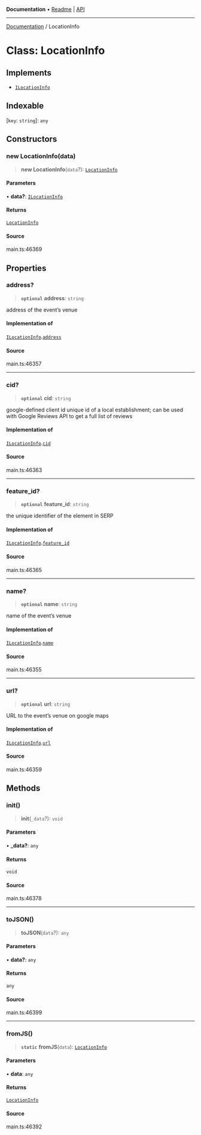 **Documentation** • [Readme](../README.md) \| [API](../globals.md)

***

[Documentation](../README.md) / LocationInfo

# Class: LocationInfo

## Implements

- [`ILocationInfo`](../interfaces/ILocationInfo.md)

## Indexable

 \[`key`: `string`\]: `any`

## Constructors

### new LocationInfo(data)

> **new LocationInfo**(`data`?): [`LocationInfo`](LocationInfo.md)

#### Parameters

• **data?**: [`ILocationInfo`](../interfaces/ILocationInfo.md)

#### Returns

[`LocationInfo`](LocationInfo.md)

#### Source

main.ts:46369

## Properties

### address?

> **`optional`** **address**: `string`

address of the event’s venue

#### Implementation of

[`ILocationInfo`](../interfaces/ILocationInfo.md).[`address`](../interfaces/ILocationInfo.md#address)

#### Source

main.ts:46357

***

### cid?

> **`optional`** **cid**: `string`

google-defined client id
unique id of a local establishment;
can be used with Google Reviews API to get a full list of reviews

#### Implementation of

[`ILocationInfo`](../interfaces/ILocationInfo.md).[`cid`](../interfaces/ILocationInfo.md#cid)

#### Source

main.ts:46363

***

### feature\_id?

> **`optional`** **feature\_id**: `string`

the unique identifier of the element in SERP

#### Implementation of

[`ILocationInfo`](../interfaces/ILocationInfo.md).[`feature_id`](../interfaces/ILocationInfo.md#feature_id)

#### Source

main.ts:46365

***

### name?

> **`optional`** **name**: `string`

name of the event’s venue

#### Implementation of

[`ILocationInfo`](../interfaces/ILocationInfo.md).[`name`](../interfaces/ILocationInfo.md#name)

#### Source

main.ts:46355

***

### url?

> **`optional`** **url**: `string`

URL to the event’s venue on google maps

#### Implementation of

[`ILocationInfo`](../interfaces/ILocationInfo.md).[`url`](../interfaces/ILocationInfo.md#url)

#### Source

main.ts:46359

## Methods

### init()

> **init**(`_data`?): `void`

#### Parameters

• **\_data?**: `any`

#### Returns

`void`

#### Source

main.ts:46378

***

### toJSON()

> **toJSON**(`data`?): `any`

#### Parameters

• **data?**: `any`

#### Returns

`any`

#### Source

main.ts:46399

***

### fromJS()

> **`static`** **fromJS**(`data`): [`LocationInfo`](LocationInfo.md)

#### Parameters

• **data**: `any`

#### Returns

[`LocationInfo`](LocationInfo.md)

#### Source

main.ts:46392
